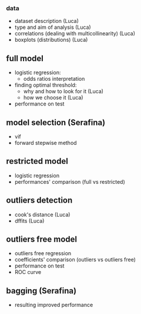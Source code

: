 ### data
- dataset description (Luca)
- type and aim of analysis (Luca)
- correlations (dealing with multicollinearity) (Luca)
- boxplots (distributions) (Luca)

## full model 
- logistic regression:
    - odds ratios interpretation
- finding optimal threshold: 
    - why and how to look for it (Luca)
    - how we choose it (Luca)
- performance on test

## model selection (Serafina)
- vif
- forward stepwise method

## restricted model
- logistic regression
- performances' comparison (full vs restricted)

## outliers detection
- cook's distance (Luca)
- dffits (Luca)

## outliers free model
- outliers free regression
- coefficients' comparison (outliers vs outliers free)
- performance on test
- ROC curve

## bagging (Serafina)
- resulting improved performance



